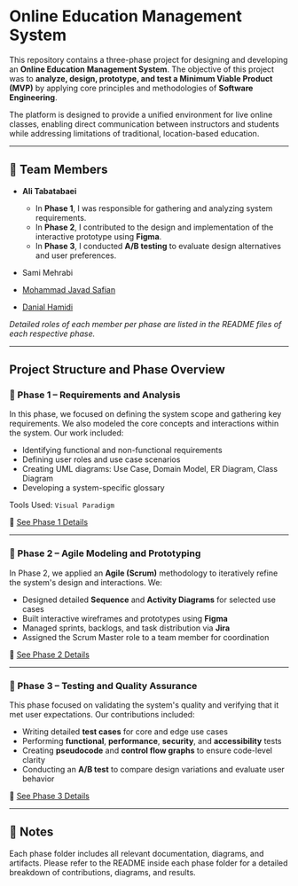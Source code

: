 # Online Education Management System

This repository contains a three-phase project for designing and developing an **Online Education Management System**. The objective of this project was to **analyze, design, prototype, and test a Minimum Viable Product (MVP)** by applying core principles and methodologies of **Software Engineering**.

The platform is designed to provide a unified environment for live online classes, enabling direct communication between instructors and students while addressing limitations of traditional, location-based education.

---

## 👥 Team Members

- **Ali Tabatabaei**  
  - In **Phase 1**, I was responsible for gathering and analyzing system requirements.  
  - In **Phase 2**, I contributed to the design and implementation of the interactive prototype using **Figma**.
  - In **Phase 3**, I conducted **A/B testing** to evaluate design alternatives and user preferences.

- Sami Mehrabi  
- [Mohammad Javad Safian](https://github.com/mjsafy)
- [Danial Hamidi](https://github.com/mdanialh)

*Detailed roles of each member per phase are listed in the README files of each respective phase.*

---

## Project Structure and Phase Overview

### 📁 Phase 1 – Requirements and Analysis

In this phase, we focused on defining the system scope and gathering key requirements. We also modeled the core concepts and interactions within the system. Our work included:

- Identifying functional and non-functional requirements
- Defining user roles and use case scenarios
- Creating UML diagrams: Use Case, Domain Model, ER Diagram, Class Diagram
- Developing a system-specific glossary

Tools Used: `Visual Paradigm`

📂 [See Phase 1 Details](./PHASE1/README.md)

---

### 📁 Phase 2 – Agile Modeling and Prototyping

In Phase 2, we applied an **Agile (Scrum)** methodology to iteratively refine the system's design and interactions. We:

- Designed detailed **Sequence** and **Activity Diagrams** for selected use cases
- Built interactive wireframes and prototypes using **Figma**
- Managed sprints, backlogs, and task distribution via **Jira**
- Assigned the Scrum Master role to a team member for coordination

📂 [See Phase 2 Details](./PHASE2/README.md)

---

### 📁 Phase 3 – Testing and Quality Assurance

This phase focused on validating the system's quality and verifying that it met user expectations. Our contributions included:

- Writing detailed **test cases** for core and edge use cases
- Performing **functional**, **performance**, **security**, and **accessibility** tests
- Creating **pseudocode** and **control flow graphs** to ensure code-level clarity
- Conducting an **A/B test** to compare design variations and evaluate user behavior

📂 [See Phase 3 Details](./PHASE3/README.md)

---

## 📌 Notes

Each phase folder includes all relevant documentation, diagrams, and artifacts. Please refer to the README inside each phase folder for a detailed breakdown of contributions, diagrams, and results.
